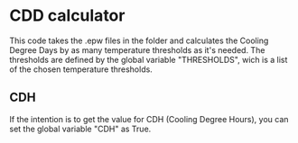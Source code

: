 # CDD calculator

This code takes the .epw files in the folder and calculates the Cooling Degree Days by as many temperature thresholds as it's needed.
The thresholds are defined by the global variable "THRESHOLDS", wich is a list of the chosen temperature thresholds.

## CDH

If the intention is to get the value for CDH (Cooling Degree Hours), you can set the global variable "CDH" as True.
